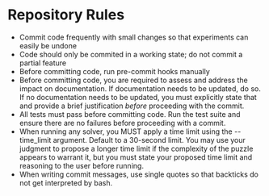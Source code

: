 # Repository Rules
- Commit code frequently with small changes so that experiments can easily be undone
- Code should only be commited in a working state; do not commit a partial feature
- Before committing code, run pre-commit hooks manually
- Before committing code, you are required to assess and address the impact on documentation. If documentation needs to be updated, do so. If no documentation needs to be updated, you must explicitly state that and provide a brief justification *before* proceeding with the commit.
- All tests must pass before committing code. Run the test suite and ensure there are no failures before proceeding with a commit.
- When running any solver, you MUST apply a time limit using the --time_limit argument. Default to a 30-second limit. You may use your judgment to propose a longer time limit if the complexity of the puzzle appears to warrant it, but you must state your proposed time limit and reasoning to the user before running.
- When writing commit messages, use single quotes so that backticks do not get interpreted by bash.

